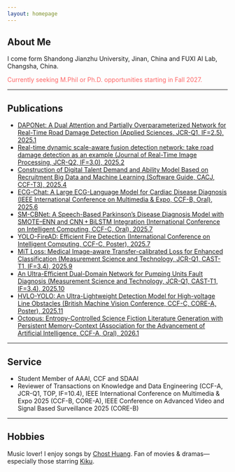 ```yaml
---
layout: homepage
---
```


## About Me 

I come form Shandong Jianzhu University, Jinan, China and FUXI AI Lab, Changsha, China.

<span style="color:#FF6666">Currently seeking M.Phil or Ph.D. opportunities starting in Fall 2027.</span>  

---

## Publications  

- [DAPONet: A Dual Attention and Partially Overparameterized Network for Real-Time Road Damage Detection (Applied Sciences, JCR-Q1, IF=2.5), 2025.1](https://www.mdpi.com/2076-3417/15/3/1470)
- [Real-time dynamic scale-aware fusion detection network: take road damage detection as an example (Journal of Real-Time Image Processing, JCR-Q2, IF=3.0), 2025.2](https://link.springer.com/article/10.1007/s11554-025-01634-w)  
- [Construction of Digital Talent Demand and Ability Model Based on Recruitment Big Data and Machine Learning (Software Guide, CACJ, CCF-T3), 2025.4](https://www.rjdk.org.cn/zh/article/doi/10.11907/rjdk.241973/)  
- [ECG-Chat: A Large ECG-Language Model for Cardiac Disease Diagnosis (IEEE International Conference on Multimedia & Expo, CCF-B, Oral), 2025.6](https://arxiv.org/abs/2408.08849v1)
- [SM-CBNet: A Speech-Based Parkinson’s Disease Diagnosis Model with SMOTE–ENN and CNN + BiLSTM Integration (International Conference on Intelligent Computing, CCF-C, Oral), 2025.7](https://link.springer.com/chapter/10.1007/978-981-95-0030-7_4)
- [YOLO-FireAD: Efficient Fire Detection (International Conference on Intelligent Computing, CCF-C, Poster), 2025.7](http://poster-openaccess.com)
- [MiT Loss: Medical Image-aware Transfer-calibrated Loss for Enhanced Classification (Measurement Science and Technology, JCR-Q1, CAST-T1, IF=3.4), 2025.9](https://iopscience.iop.org/article/10.1088/1361-6501/ae08d8)
- [An Ultra-Efficient Dual-Domain Network for Pumping Units Fault Diagnosis (Measurement Science and Technology, JCR-Q1, CAST-T1, IF=3.4), 2025.10](https://iopscience.iop.org/article/10.1088/1361-6501/ae08d8)
- [HVLO-YOLO: An Ultra-Lightweight Detection Model for High-voltage Line Obstacles (British Machine Vision Conference, CCF-C, CORE-A, Poster), 2025.11](https://openreview.net/forum?id=2FnI6Pmx4J#discussion)
- [Octopus: Entropy-Controlled Science Fiction Literature Generation with Persistent Memory-Context (Association for the Advancement of Artificial Intelligence, CCF-A, Oral), 2026.1](https://openreview.net/forum?id=q7FTAFKUxj&referrer=%5BAuthor%20Console%5D(%2Fgroup%3Fid%3DAAAI.org%2F2026%2FInnovative_Applications_of_AI%2FAuthors%23your-submissions))



---

## Service 

- Student Member of AAAI, CCF and SDAAI
- Reviewer of Transactions on Knowledge and Data Engineering (CCF-A, JCR-Q1, TOP, IF=10.4), IEEE International Conference on Multimedia & Expo 2025 (CCF-B, CORE-A), IEEE Conference on Advanced Video and Signal Based Surveillance 2025 (CORE-B)

---

## Hobbies

Music lover! I enjoy songs by [Chost Huang](https://m.weibo.cn/u/5043186742). Fan of movies & dramas—especially those starring [Kiku](https://m.weibo.cn/u/3669102477).

